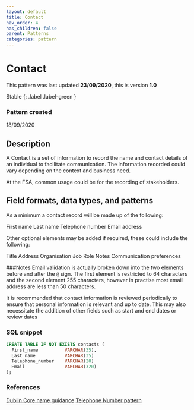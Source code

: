 ```yaml
---
layout: default
title: Contact
nav_order: 4
has_children: false
parent: Patterns
categories: pattern
---
```


# Contact

This pattern was last updated **23/09/2020**, this is version **1.0**

Stable
{: .label .label-green }

### Pattern created

18/09/2020

## Description

A Contact is a set of information to record the name and contact details of an individual to facilitate communication.  The information recorded could vary depending on the context and business need.

At the FSA, common usage could be for the recording of stakeholders.

## Field formats, data types, and patterns

As a minimum a contact record will be made up of the following:

First name
Last name
Telephone number
Email address

Other optional elements may be added if required, these could include the following:

Title
Address
Organisation
Job Role
Notes
Communication preferences


###Notes
Email validation is actually broken down into the two elements before and after the `@` sign.  The first element is restricted to 64 characters and the second element 255 characters, however in practise most email address are less than 50 characters.  

It is recommended that contact information is reviewed periodically to ensure that personal information is relevant and up to date.  This may also necessitate the addition of other fields such as start and end dates or review dates

### SQL snippet
```sql
CREATE TABLE IF NOT EXISTS contacts (
  First_name          VARCHAR(35),
  Last_name           VARCHAR(35)
  Telephone_number    VARCHAR(20)
  Email               VARCHAR(320)
);
```

### References
[Dublin Core name guidance](https://www.dublincore.org/specifications/dublin-core/name-representation/)
[Telephone Number pattern](https://foodstandardsagency.github.io/enterprise-data-models/patterns/telephone-number.html)
